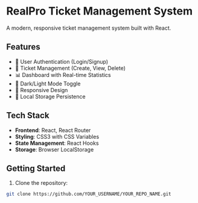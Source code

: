 # RealPro Ticket Management System

A modern, responsive ticket management system built with React.

## Features

- 🔐 User Authentication (Login/Signup)
- 🎫 Ticket Management (Create, View, Delete)
- 📊 Dashboard with Real-time Statistics
- 🌙 Dark/Light Mode Toggle
- 📱 Responsive Design
- 💾 Local Storage Persistence

## Tech Stack

- **Frontend**: React, React Router
- **Styling**: CSS3 with CSS Variables
- **State Management**: React Hooks
- **Storage**: Browser LocalStorage

## Getting Started

1. Clone the repository:
```bash
git clone https://github.com/YOUR_USERNAME/YOUR_REPO_NAME.git
